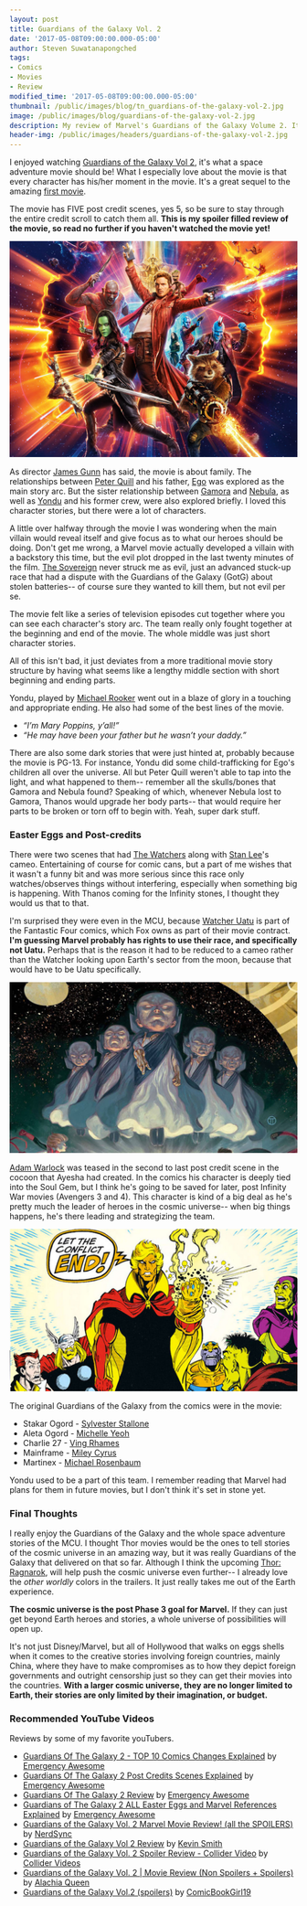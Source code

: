 ```yaml
---
layout: post
title: Guardians of the Galaxy Vol. 2
date: '2017-05-08T09:00:00.000-05:00'
author: Steven Suwatanapongched
tags:
- Comics
- Movies
- Review
modified_time: '2017-05-08T09:00:00.000-05:00'
thumbnail: /public/images/blog/tn_guardians-of-the-galaxy-vol-2.jpg
image: /public/images/blog/guardians-of-the-galaxy-vol-2.jpg
description: My review of Marvel's Guardians of the Galaxy Volume 2. It's very good, just don't read too far down if you haven't watched the movie yet.
header-img: /public/images/headers/guardians-of-the-galaxy-vol-2.jpg
---
```


I enjoyed watching [Guardians of the Galaxy Vol 2](http://www.imdb.com/title/tt3896198/), it's what a space adventure movie should be! What I especially love about the movie is that every character has his/her moment in the movie. It's a great sequel to the amazing [first movie](http://www.imdb.com/title/tt2015381/).

The movie has FIVE post credit scenes, yes 5, so be sure to stay through the entire credit scroll to catch them all. **This is my spoiler filled review of the movie, so read no further if you haven't watched the movie yet!**

![Guardians of the Galaxy vol 2](/public/images/blog/guardians-of-the-galaxy-vol-2.jpg)

As director [James Gunn](http://www.imdb.com/name/nm0348181/) has said, the movie is about family. The relationships between [Peter Quill](https://en.wikipedia.org/wiki/Star-Lord) and his father, [Ego](https://en.wikipedia.org/wiki/Ego_the_Living_Planet) was explored as the main story arc. But the sister relationship between  [Gamora](https://en.wikipedia.org/wiki/Gamora) and [Nebula](https://en.wikipedia.org/wiki/Nebula_(comics)),  as well as [Yondu](https://en.wikipedia.org/wiki/Yondu) and his former crew, were also explored briefly. I loved this character stories, but there were a lot of characters.

A little over halfway through the movie I was wondering when the main villain would reveal itself and give focus as to what our heroes should be doing. Don't get me wrong, a Marvel movie actually developed a villain with a backstory this time, but the evil plot dropped in the last twenty minutes of the film. [The Sovereign](http://marvelcinematicuniverse.wikia.com/wiki/Sovereign) never struck me as evil, just an advanced stuck-up race that had a dispute with the Guardians of the Galaxy (GotG) about stolen batteries-- of course sure they wanted to kill them, but not evil per se.

The movie felt like a series of television episodes cut together where you can see each character's story arc. The team really only fought together at the beginning and end of the movie. The whole middle was just short character stories.

All of this isn't bad, it just deviates from a more traditional movie story structure by having what seems like a lengthy middle section with short beginning and ending parts.

Yondu, played by [Michael Rooker](http://www.imdb.com/name/nm0740264/?ref_=ttfc_fc_cl_t6) went out in a blaze of glory in a touching and appropriate ending. He also had some of the best lines of the movie.

 * *“I’m Mary Poppins, y’all!”*
 * *“He may have been your father but he wasn’t your daddy.”*

There are also some dark stories that were just hinted at, probably because the movie is PG-13. For instance, Yondu did some child-trafficking for Ego's children all over the universe. All but Peter Quill weren't able to tap into the light, and what happened to them-- remember all the skulls/bones that Gamora and Nebula found? Speaking of which, whenever Nebula lost to Gamora, Thanos would upgrade her body parts-- that would require her parts to be broken or torn off to begin with. Yeah, super dark stuff.

### Easter Eggs and Post-credits

There were two scenes that had [The Watchers](https://en.wikipedia.org/wiki/Watcher_(comics)) along with [Stan Lee](https://en.wikipedia.org/wiki/Stan_Lee)'s cameo. Entertaining of course for comic cans, but a part of me wishes that it wasn't a funny bit and was more serious since this race only watches/observes things without interfering, especially when something big is happening. With Thanos coming for the Infinity stones, I thought they would us that to that.

I'm surprised they were even in the MCU, because [Watcher Uatu](https://en.wikipedia.org/wiki/Uatu) is part of the Fantastic Four comics, which Fox owns as part of their movie contract. **I'm guessing Marvel probably has rights to use their race, and specifically not Uatu.** Perhaps that is the reason it had to be reduced to a cameo rather than the Watcher looking upon Earth's sector from the moon, because that would have to be Uatu specifically.

![The Watchers](/public/images/blog/the-watchers.jpg)

[Adam Warlock](https://en.wikipedia.org/wiki/Adam_Warlock) was teased in the second to last post credit scene in the cocoon that Ayesha had created. In the comics his character is deeply tied into the Soul Gem, but I think he's going to be saved for later, post Infinity War movies (Avengers 3 and 4). This character is kind of a big deal as he's pretty much the leader of heroes in the cosmic universe-- when big things happens, he's there leading and strategizing the team.

![Adam Warlock](/public/images/blog/adam-warlock.jpg)

The original Guardians of the Galaxy from the comics were in the movie:

* Stakar Ogord - [Sylvester Stallone](http://www.imdb.com/name/nm0000230/)
* Aleta Ogord - [Michelle Yeoh](http://www.imdb.com/name/nm0000706/)
* Charlie 27 - [Ving Rhames](http://www.imdb.com/name/nm0000609/)
* Mainframe - [Miley Cyrus](http://www.imdb.com/name/nm1415323/)
* Martinex - [Michael Rosenbaum](http://www.imdb.com/name/nm0742146/)

Yondu used to be a part of this team. I remember reading that Marvel had plans for them in future movies, but I don't think it's set in stone yet.

### Final Thoughts

I really enjoy the Guardians of the Galaxy and the whole space adventure stories of the MCU. I thought Thor movies would be the ones to tell stories of the cosmic universe in an amazing way, but it was really Guardians of the Galaxy that delivered on that so far. Although I think the upcoming [Thor: Ragnarok](http://www.imdb.com/title/tt3501632/), will help push the cosmic universe even further-- I already love the *other worldly* colors in the trailers. It just really takes me out of the Earth experience.

**The cosmic universe is the post Phase 3 goal for Marvel.** If they can just get beyond Earth heroes and stories, a whole universe of possibilities will open up.

It's not just Disney/Marvel, but all of Hollywood that walks on eggs shells when it comes to the creative stories involving foreign countries, mainly China, where they have to make compromises as to how they depict foreign governments and outright censorship just so they can get their movies into the countries. **With a larger cosmic universe, they are no longer limited to Earth, their stories are only limited by their imagination, or budget.**


### Recommended YouTube Videos

Reviews by some of my favorite youTubers.

* [Guardians Of The Galaxy 2 - TOP 10 Comics Changes Explained](https://www.youtube.com/watch?v=skAiRR-F4uM) by [Emergency Awesome](https://www.youtube.com/user/emergencyawesome/)
* [Guardians Of The Galaxy 2 Post Credits Scenes Explained](https://www.youtube.com/watch?v=JYfsoT832-o) by [Emergency Awesome](https://www.youtube.com/user/emergencyawesome/)
* [Guardians Of The Galaxy 2 Review](https://www.youtube.com/watch?v=1jfWL5GV--c) by [Emergency Awesome](https://www.youtube.com/user/emergencyawesome/)
* [Guardians of The Galaxy 2 ALL Easter Eggs and Marvel References Explained](https://www.youtube.com/watch?v=nml5BwNMjZA) by [Emergency Awesome](https://www.youtube.com/user/emergencyawesome/)
* [Guardians of the Galaxy Vol. 2 Marvel Movie Review! (all the SPOILERS)](https://www.youtube.com/watch?v=IG0AQ4lwwXY&t=3122s) by [NerdSync](https://www.youtube.com/user/NerdSyncProductions)
* [Guardians of the Galaxy Vol 2 Review](https://www.youtube.com/watch?v=p0GOWiNPK64) by [Kevin Smith](https://www.youtube.com/user/KevinSmith37)
* [Guardians of the Galaxy Vol. 2 Spoiler Review - Collider Video](https://www.youtube.com/watch?v=cfnNeon9gZw) by [Collider Videos](https://www.youtube.com/user/ColliderVideos)
* [Guardians of the Galaxy Vol. 2 | Movie Review (Non Spoilers + Spoilers)](https://www.youtube.com/watch?v=ULXKqYsP1ig) by [Alachia Queen](https://www.youtube.com/user/queenalachia)
* [Guardians of the Galaxy Vol.2 (spoilers)](https://www.youtube.com/watch?v=wo_wYf63d-E) by [ComicBookGirl19](https://www.youtube.com/user/comicbookgirl19)
